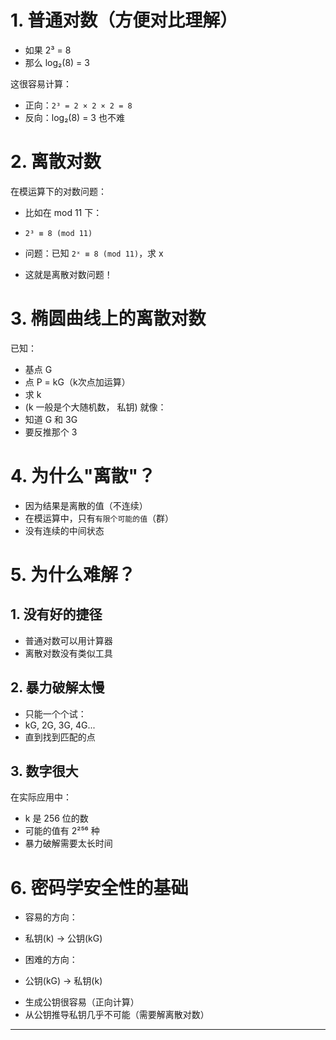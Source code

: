 # 1. 普通对数（方便对比理解）
- 如果 2³ = 8
- 那么 log₂(8) = 3

这很容易计算：
- 正向：```2³ = 2 × 2 × 2 = 8```
- 反向：log₂(8) = 3 也不难

# 2. 离散对数
在模运算下的对数问题：
- 比如在 mod 11 下：
- ```2³ ≡ 8 (mod 11)```
- 问题：已知 ```2ˣ ≡ 8 (mod 11)```，求 x

- 这就是离散对数问题！

# 3. 椭圆曲线上的离散对数
已知：
- 基点 G
- 点 P = kG（k次点加运算）
- 求 k
- (k 一般是个大随机数， 私钥)
就像：
- 知道 G 和 3G
- 要反推那个 3

# 4. 为什么"离散"？
- 因为结果是离散的值（不连续）
- 在模运算中，只有`有限个可能的值`（群）
- 没有连续的中间状态

# 5. 为什么难解？
## 1. 没有好的捷径
- 普通对数可以用计算器
- 离散对数没有类似工具
## 2. 暴力破解太慢
- 只能一个个试：
- kG, 2G, 3G, 4G...
- 直到找到匹配的点
## 3. 数字很大
在实际应用中：
- k 是 256 位的数
- 可能的值有 2²⁵⁶ 种
- 暴力破解需要太长时间

# 6. 密码学安全性的基础
- 容易的方向：
- 私钥(k) → 公钥(kG)

- 困难的方向：
- 公钥(kG) → 私钥(k)

<Gr/> 

- 生成公钥很容易（正向计算）
- 从公钥推导私钥几乎不可能（需要解离散对数）

----------
<Gr/> 

